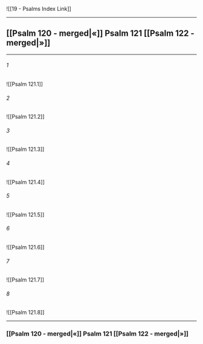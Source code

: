 ![[19 - Psalms Index Link]]

---
##  [[Psalm 120 - merged|«]] Psalm 121 [[Psalm 122 - merged|»]]

---

###### 1
![[Psalm 121.1]] 

###### 2
![[Psalm 121.2]] 

###### 3
![[Psalm 121.3]] 

###### 4
![[Psalm 121.4]]

###### 5 
![[Psalm 121.5]] 

###### 6
![[Psalm 121.6]] 

###### 7
![[Psalm 121.7]] 

###### 8
![[Psalm 121.8]] 


---
###  [[Psalm 120 - merged|«]] Psalm 121 [[Psalm 122 - merged|»]]